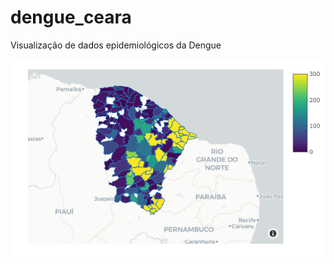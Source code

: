 # dengue_ceara
Visualização de dados epidemiológicos da Dengue

![image](case_incidence_2019_dengue_plot.png)
